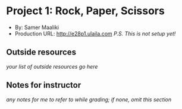 # Project 1: Rock, Paper, Scissors
+ By: Samer Maaliki
+ Production URL: <http://e28p1.ulaila.com> *P.S. This is not setup yet!*

## Outside resources
*your list of outside resources go here*

## Notes for instructor
*any notes for me to refer to while grading; if none, omit this section*